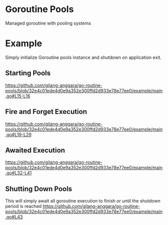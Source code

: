 # Goroutine Pools
Managed goroutine with pooling systems

# Example
Simply initialize Goroutine pools instance and shutdown on application exit.

## Starting Pools
https://github.com/gilang-anggara/go-routine-pools/blob/32e4c01ede4d0e9a352e300ffd2d933e78e77ee0/example/main.go#L15-L16

## Fire and Forget Execution
https://github.com/gilang-anggara/go-routine-pools/blob/32e4c01ede4d0e9a352e300ffd2d933e78e77ee0/example/main.go#L19-L29

## Awaited Execution
https://github.com/gilang-anggara/go-routine-pools/blob/32e4c01ede4d0e9a352e300ffd2d933e78e77ee0/example/main.go#L32-L41

## Shutting Down Pools
This will simply await all goroutine execution to finish or until the shutdown period is reached
https://github.com/gilang-anggara/go-routine-pools/blob/32e4c01ede4d0e9a352e300ffd2d933e78e77ee0/example/main.go#L43
